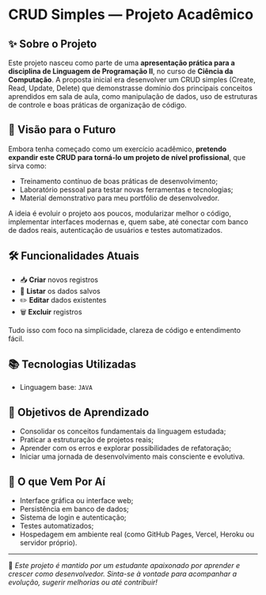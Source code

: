 # CRUD Simples — Projeto Acadêmico

## ✨ Sobre o Projeto

Este projeto nasceu como parte de uma **apresentação prática para a disciplina de Linguagem de Programação II**, no curso de **Ciência da Computação**. A proposta inicial era desenvolver um CRUD simples (Create, Read, Update, Delete) que demonstrasse domínio dos principais conceitos aprendidos em sala de aula, como manipulação de dados, uso de estruturas de controle e boas práticas de organização de código.

## 🚀 Visão para o Futuro

Embora tenha começado como um exercício acadêmico, **pretendo expandir este CRUD para torná-lo um projeto de nível profissional**, que sirva como:

- Treinamento contínuo de boas práticas de desenvolvimento;
- Laboratório pessoal para testar novas ferramentas e tecnologias;
- Material demonstrativo para meu portfólio de desenvolvedor.

A ideia é evoluir o projeto aos poucos, modularizar melhor o código, implementar interfaces modernas e, quem sabe, até conectar com banco de dados reais, autenticação de usuários e testes automatizados.

## 🛠️ Funcionalidades Atuais

- 📥 **Criar** novos registros
- 📄 **Listar** os dados salvos
- ✏️ **Editar** dados existentes
- 🗑️ **Excluir** registros

Tudo isso com foco na simplicidade, clareza de código e entendimento fácil.

## 📚 Tecnologias Utilizadas

- Linguagem base: `JAVA`
  
## 🎯 Objetivos de Aprendizado

- Consolidar os conceitos fundamentais da linguagem estudada;
- Praticar a estruturação de projetos reais;
- Aprender com os erros e explorar possibilidades de refatoração;
- Iniciar uma jornada de desenvolvimento mais consciente e evolutiva.

## 🧠 O que Vem Por Aí

- Interface gráfica ou interface web;
- Persistência em banco de dados;
- Sistema de login e autenticação;
- Testes automatizados;
- Hospedagem em ambiente real (como GitHub Pages, Vercel, Heroku ou servidor próprio).

---

📌 *Este projeto é mantido por um estudante apaixonado por aprender e crescer como desenvolvedor. Sinta-se à vontade para acompanhar a evolução, sugerir melhorias ou até contribuir!*

